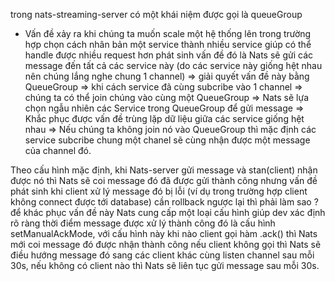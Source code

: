 trong nats-streaming-server có một khái niệm được gọi là queueGroup

- Vấn đề xảy ra khi chúng ta muốn scale một hệ thống lên trong trường hợp chọn cách nhân bản một service thành nhiều service giúp có thể handle được nhiều request hơn phát sinh vấn đề đó là Nats sẽ gửi các message đến tất cả các service này (do các service này giống hệt nhau nên chúng lắng nghe chung 1 channel) => giải quyết vấn đề này bằng QueueGroup => khi cách service đã cùng subcribe vào 1 channel => chúng ta có thể join chúng vào cùng một QueueGroup => Nats sẽ lựa chọn ngẫu nhiên các Service trong QueueGroup để gửi message => Khắc phục được vấn đề trùng lặp dữ liệu giữa các service giống hệt nhau => Nếu chúng ta không join nó vào QueueGroup thì mặc định các service subcribe chung một chanel sẽ cùng nhận được một message của channel đó.

<!-- Xác nhận việc gửi message có thành công hay không của Nats-streaming-server -->

Theo cấu hình mặc định, khi Nats-server gửi message và stan(client) nhận được nó thì Nats sẽ coi message đó đã được gửi thành công nhưng vấn đề phát sinh khi client xử lý message đó bị lỗi (ví dụ trong trường hợp client không connect được tới database) cần rollback ngược lại thì phải làm sao ? để khác phục vấn đề này Nats cung cấp một loại cấu hình giúp dev xác định rõ ràng thời điểm message được xử lý thành công đó là cấu hình setManualAckMode, với cấu hình này khi nào client gọi hàm .ack() thì Nats mới coi message đó được nhận thành công nếu client không gọi thì Nats sẽ điều hướng message đó sang các client khác cùng listen channel sau mỗi 30s, nếu không có client nào thì Nats sẽ liên tục gửi message sau mỗi 30s.
